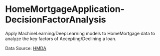 # HomeMortgageApplication-DecisionFactorAnalysis
Apply MachineLearning/DeepLearning models to HomeMortgage data to analyze the key factors of Accepting/Declining a loan. 


Data Source:  [HMDA](https://www.consumerfinance.gov/data-research/hmda/)
